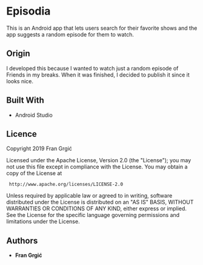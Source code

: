 # Episodia

This is an Android app that lets users search for their favorite shows and the app suggests a random episode for them to watch.

## Origin

I developed this because I wanted to watch just a random episode of Friends in my breaks. When it was finished, I decided to publish it since it looks nice.

## Built With
* Android Studio

## Licence

   Copyright 2019 Fran Grgić

   Licensed under the Apache License, Version 2.0 (the "License");
   you may not use this file except in compliance with the License.
   You may obtain a copy of the License at

     http://www.apache.org/licenses/LICENSE-2.0

   Unless required by applicable law or agreed to in writing, software
   distributed under the License is distributed on an "AS IS" BASIS,
   WITHOUT WARRANTIES OR CONDITIONS OF ANY KIND, either express or implied.
   See the License for the specific language governing permissions and
   limitations under the License.


## Authors

* **Fran Grgić**